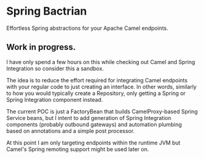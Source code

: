 # Spring Bactrian

Effortless Spring abstractions for your Apache Camel endpoints.

## Work in progress. 

I have only spend a few hours on this while checking out Camel and Spring Integration so consider 
this a sandbox.

The idea is to reduce the effort required for integrating Camel endpoints with your regular 
code to just creating an interface. In other words, similarly to how you would typically create 
a Repository, only getting a Spring or Spring Integration component instead. 

The current POC is just a FactoryBean that builds CamelProxy-based Spring Service beans, but I 
intent to add generation of Spring Integration components (probably outbound gateways) and 
automation plumbing based on annotations and a simple post processor. 

At this point I am only targeting endpoints within the runtime JVM but Camel's Spring remoting support might 
be used later on.